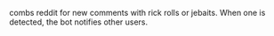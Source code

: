 combs reddit for new comments with rick rolls or jebaits. When one is detected, the bot notifies other users.
